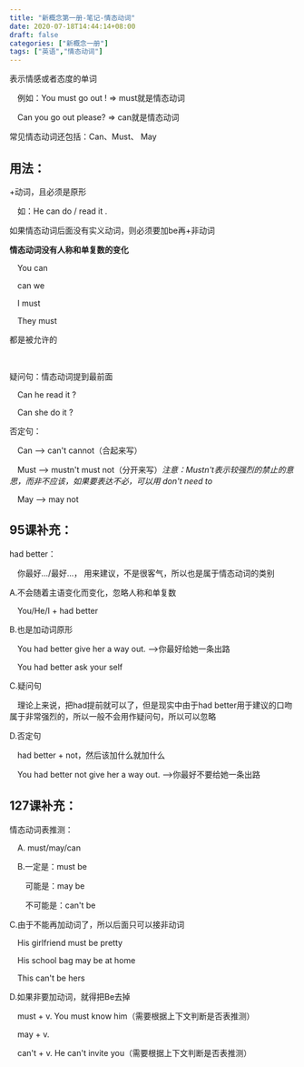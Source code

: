 ```yaml
---
title: "新概念第一册-笔记-情态动词"
date: 2020-07-18T14:44:14+08:00
draft: false
categories: ["新概念一册"]
tags: ["英语","情态动词"]  
---
```


表示情感或者态度的单词

&emsp;例如：You must go out !   => must就是情态动词 

&emsp;Can you  go out please? => can就是情态动词 

常见情态动词还包括：Can、Must、 May

## **用法：**

+动词，且必须是原形

&emsp;如：He can  do / read  it . 

如果情态动词后面没有实义动词，则必须要加be再+非动词

**情态动词没有人称和单复数的变化**

&emsp;You can

&emsp;can we

&emsp;I must

&emsp;They must

都是被允许的

&nbsp;

疑问句：情态动词提到最前面

&emsp;Can he read it ?

&emsp;Can she do it ?

否定句：

&emsp;Can --> can't  cannot（合起来写）

&emsp;Must --> mustn't    must not（分开来写）*注意：Mustn't表示较强烈的禁止的意思，而非不应该，如果要表达不必，可以用 don't need to*

&emsp;May --> may not

## **95课补充：**

had better：

&emsp;你最好.../最好...， 用来建议，不是很客气，所以也是属于情态动词的类别

A.不会随着主语变化而变化，忽略人称和单复数

&emsp;You/He/I + had better

B.也是加动词原形

&emsp;You had better give her a way out.  -->你最好给她一条出路

&emsp;You had better ask your self

C.疑问句

&emsp;理论上来说，把had提前就可以了，但是现实中由于had better用于建议的口吻属于非常强烈的，所以一般不会用作疑问句，所以可以忽略

D.否定句

&emsp;had better + not，然后该加什么就加什么

&emsp;You had better not give her a way out.  -->你最好不要给她一条出路

## **127课补充**：

情态动词表推测：

&emsp;A. must/may/can

&emsp;B.一定是：must be

&emsp;&emsp;可能是：may be

&emsp;&emsp;不可能是：can't be

C.由于不能再加动词了，所以后面只可以接非动词

&emsp;His girlfriend must be pretty

&emsp;His school bag may be at home

&emsp;This can't be hers

D.如果非要加动词，就得把Be去掉

&emsp;must + v.    You must know him（需要根据上下文判断是否表推测）

&emsp;may + v.

&emsp;can't + v.	He can't invite you（需要根据上下文判断是否表推测）